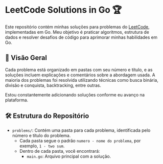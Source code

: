 # LeetCode Solutions in Go 🏆

Este repositório contém minhas soluções para problemas do [LeetCode](https://leetcode.com/), implementadas em Go. Meu objetivo é praticar algoritmos, estrutura de dados e resolver desafios de código para aprimorar minhas habilidades em Go.

## 📖 Visão Geral

Cada problema está organizado em pastas com seu número e título, e as soluções incluem explicações e comentários sobre a abordagem usada. A maioria dos problemas foi resolvida utilizando técnicas como busca binária, divisão e conquista, backtracking, entre outras.

Estou constantemente adicionando soluções conforme eu avanço na plataforma.

## 🛠 Estrutura do Repositório

- `problems/`: Contém uma pasta para cada problema, identificada pelo número e título do problema.
  - Cada pasta segue o padrão `numero - nome do problema`, por exemplo, `1 - two sum`.
  - Dentro de cada pasta, você encontrará:
    - `main.go`: Arquivo principal com a solução.
